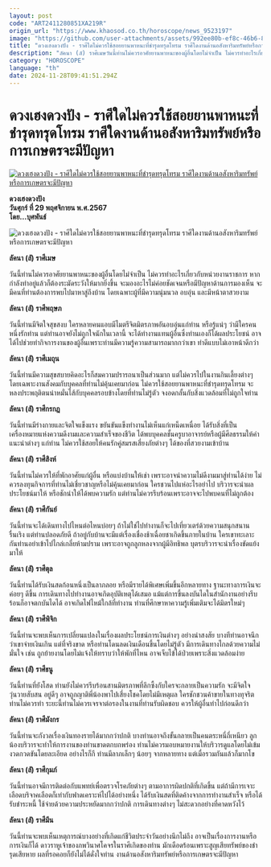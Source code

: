 ```yaml
---
layout: post
code: "ART2411280851XA219R"
origin_url: "https://www.khaosod.co.th/horoscope/news_9523197"
image: "https://github.com/user-attachments/assets/992ee80b-ef8c-46b6-89f0-e441826c7c24"
title: "ดวงเฮงดวงปัง - ราศีใดไม่ควรใช้สอยยานพาหนะที่ชำรุดทรุดโทรม ราศีใดงานด้านอสังหาริมทรัพย์หรือการเกษตรจะมีปัญหา"
description: "ลัคนา (ลั) ราศีเมษวันนี้ท่านไม่ควรอาศัยยานพาหนะของผู้อื่นโดยไม่จำเป็น ไม่ควรทำอะไรเกี่ยวกับหน่วยงานราชการ หากกำลังทำอยู่แล้วก็ต้องระมัดระวังให้มากยิ่งขึ้น"
category: "HOROSCOPE"
language: "th"
date: 2024-11-28T09:41:51.294Z
---
```


# ดวงเฮงดวงปัง - ราศีใดไม่ควรใช้สอยยานพาหนะที่ชำรุดทรุดโทรม ราศีใดงานด้านอสังหาริมทรัพย์หรือการเกษตรจะมีปัญหา

[![ดวงเฮงดวงปัง - ราศีใดไม่ควรใช้สอยยานพาหนะที่ชำรุดทรุดโทรม ราศีใดงานด้านอสังหาริมทรัพย์หรือการเกษตรจะมีปัญหา](https://www.khaosod.co.th/wpapp/uploads/2024/11/a01-1.jpg "ดวงเฮงดวงปัง - ราศีใดไม่ควรใช้สอยยานพาหนะที่ชำรุดทรุดโทรม ราศีใดงานด้านอสังหาริมทรัพย์หรือการเกษตรจะมีปัญหา")](https://www.khaosod.co.th/wpapp/uploads/2024/11/a01-1.jpg)

**ดวงเฮงดวงปัง**  
**วันศุกร์ ที่ 29 พฤศจิกายน พ.ศ.2567**  
**โดย…บุศพันธ์**

![ดวงเฮงดวงปัง - ราศีใดไม่ควรใช้สอยยานพาหนะที่ชำรุดทรุดโทรม ราศีใดงานด้านอสังหาริมทรัพย์หรือการเกษตรจะมีปัญหา](https://www.khaosod.co.th/wpapp/uploads/2024/11/a02-1.jpg)

**ลัคนา (ลั) ราศีเมษ**

วันนี้ท่านไม่ควรอาศัยยานพาหนะของผู้อื่นโดยไม่จำเป็น ไม่ควรทำอะไรเกี่ยวกับหน่วยงานราชการ หากกำลังทำอยู่แล้วก็ต้องระมัดระวังให้มากยิ่งขึ้น จะมองอะไรไม่ค่อยชัดเจนหรือมีปัญหาด้านการมองเห็น จะมีคนที่ท่านต้องการพบไปมาหาสู่ถึงบ้าน โดยเฉพาะผู้ที่มีความนุ่มนวล อบอุ่น และมีหน้าตาสวยงาม

**ลัคนา (ลั) ราศีพฤษภ**

วันนี้ท่านมีจิตใจสุขสงบ ใครหลายคนแอบมีไมตรีจิตมิตรภาพอันอบอุ่นแก่ท่าน หรือรู้แน่ๆ ว่ามีใครคนหนึ่งรักท่าน แต่ท่านอาจยังไม่ถูกใจนักในเวลานี้ จะได้ทำงานแทนผู้อื่นซึ่งท่านเองก็ได้ผลประโยชน์ อาจได้ไปช่วยทำกิจการงานของผู้อื่นเพราะท่านมีความรู้ความสามารถมากกว่าเขา ทำดีแบบไม่เอาหน้าดีกว่า

**ลัคนา (ลั) ราศีเมถุน**

วันนี้ท่านมีความสุขสบายคิดอะไรก็สมความปรารถนาเป็นส่วนมาก แต่ไม่ควรไปในงานกินเลี้ยงต่างๆ โดยเฉพาะงานสังคมกับบุคคลที่ท่านไม่คุ้นเคยมาก่อน ไม่ควรใช้สอยยานพาหนะที่ชำรุดทรุดโทรม จะหลงประพฤติตนน่าหมั่นไส้กับบุคคลรอบข้างโดยที่ท่านไม่รู้ตัว จงอดกลั้นกับสิ่งแวดล้อมที่ไม่ถูกใจท่าน

**ลัคนา (ลั) ราศีกรกฎ**

วันนี้ท่านมีร่างกายและจิตใจแข็งแรง ขยันขันแข็งทำงานไม่เห็นแก่เหน็ดเหนื่อย ได้รับสิ่งที่เป็นเครื่องหมายแห่งความดีงามและความสำเร็จของชีวิต ได้พบบุคคลชั้นครูบาอาจารย์หรือผู้มีศีลธรรมให้คำแนะนำต่างๆ แก่ท่าน ไม่ควรใช้สอยให้คนรักคู่สมรสเสี่ยงภัยต่างๆ ได้ของที่สวยงามเข้าบ้าน

**ลัคนา (ลั) ราศีสิงห์**

วันนี้ท่านไม่ควรให้ที่พักอาศัยแก่ผู้อื่น หรือแบ่งบ้านให้เช่า เพราะอาจนำความไม่ดีงามมาสู่ท่านได้ง่าย ไม่ควรลงทุนกิจการที่ท่านไม่เชี่ยวชาญหรือไม่คุ้นเคยมาก่อน ใครชวนไปแห่อะไรอย่าไป บริวารจะนำผลประโยชน์มาให้ หรือชักนำให้ได้พบความรัก แต่ท่านไม่ควรรีบร้อนเพราะอาจจะไปพบคนที่ไม่ถูกต้อง

**ลัคนา (ลั) ราศีกันย์**

วันนี้ท่านจะได้เดินทางไปไหนต่อไหนบ่อยๆ ถ้าไม่ใช่ไปทำงานก็จะไปเที่ยวเตร่ด้วยความสนุกสนานรื่นเริง แต่ท่านปลอดภัยดี ถ้าอยู่กับบ้านจะมีแต่เรื่องเชื่องช้าเฉื่อยชาเกิดขึ้นภายในบ้าน ใครเขาทะเลาะกันท่านอย่าเข้าไปไกล่เกลี่ยห้ามปราม เพราะอาจถูกลูกหลงจากผู้มีอิทธิพล บุตรบริวารจะนำเรื่องขัดแย้งมาให้

**ลัคนา (ลั) ราศีตุล**

วันนี้ท่านได้รับเงินสดก้อนหนึ่งเป็นลาภลอย หรือมีรายได้พิเศษเพิ่มขึ้นอีกหลายทาง ฐานะทางการเงินจะค่อยๆ ดีขึ้น การเดินทางไปทำงานอาจเกิดอุบัติเหตุได้เสมอ แม้แต่การขึ้นลงบันไดในสำนักงานอย่างรีบร้อนก็อาจตกบันไดได้ อาจเกิดไฟไหม้ใกล้ที่ทำงาน ท่านที่ศึกษาหาความรู้เพิ่มเติมจะได้มิตรใหม่ๆ

**ลัคนา (ลั) ราศีพิจิก**

วันนี้ท่านจะพบเห็นการเปลี่ยนแปลงในเรื่องผลประโยชน์การเงินต่างๆ อย่างน่าสงสัย บางทีท่านอาจนึกว่าเขาจ่ายเงินเกิน แต่ที่จริงขาด หรือท่านโดนลดเงินเดือนขึ้นโดยไม่รู้ตัว มีการเดินทางไกลด้วยความไม่มั่นใจ เช่น ถูกย้ายงานโดยไม่แจ้งให้ทราบว่าให้พักที่ไหน อาจเจ็บไข้ได้ป่วยเพราะสิ่งแวดล้อมง่าย

**ลัคนา (ลั) ราศีธนู**

วันนี้ท่านที่ยังโสด ท่านยังไม่ควรรีบร้อนสานมิตรภาพที่ลึกซึ้งกับใครจะกลายเป็นความรัก จะมีจิตใจวุ่นวายสับสน อยู่ดีๆ อาจถูกญาติพี่น้องพาไปเสี่ยงโชคโดยไม่มีเหตุผล ใครชักชวนค้าขายในทางทุจริต ท่านไม่ควรทำ ระยะนี้ท่านไม่ควรเจรจาต่อรองในงานที่ท่านรับผิดชอบ ควรให้ผู้อื่นทำไปก่อนดีกว่า

**ลัคนา (ลั) ราศีมังกร**

วันนี้ท่านจะกังวลเรื่องเงินทองรายได้มากกว่าปกติ บางท่านอาจถึงขั้นกลายเป็นคนตระหนี่ถี่เหนียว ลูกน้องบริวารจะทำให้การงานของท่านขาดตกบกพร่อง ท่านไม่ควรมอบหมายงานให้บริวารดูแลโดยไม่เข้มงวดกวดขันโดยละเอียด อย่างไรก็กี ท่านมีลาภเล็กๆ น้อยๆ จากหลายทาง แต่เมื่อรวมกันแล้วก็มากโข

**ลัคนา (ลั) ราศีกุมภ์**

วันนี้ท่านอาจมีการติดต่อกับแพทย์เพื่อตรวจโรคภัยต่างๆ ตามอาการผิดปกติที่เกิดขึ้น แต่ถ้ามีการเจาะเลือดบริจาคเลือดก็เท่ากับฟาดเคราะห์ไปได้อย่างหนึ่ง ได้รับเงินสดที่ติดค้างจากการทำงานสำเร็จ หรือได้รับชำระหนี้ ใช้จ่ายด้วยความประหยัดมากกว่าปกติ การเดินทางต่างๆ ไม่สะดวกอย่างที่คาดหวังไว้

**ลัคนา (ลั) ราศีมีน**

วันนี้ท่านจะพบเห็นเหตุการณ์บางอย่างที่เกิดแก่ชีวิตประจำวันอย่างนึกไม่ถึง อาจเป็นเรื่องการงานหรือการเงินก็ได้ ดาวราหูเจ้าของภพวินาศโคจรในราศีเกิดของท่าน มักเดือดร้อนเพราะสูญเสียทรัพย์ของชำรุดเสียหาย ผลที่รอคอยก็ยังไม่ได้ดั่งใจท่าน งานด้านอสังหาริมทรัพย์หรือการเกษตรจะมีปัญหา